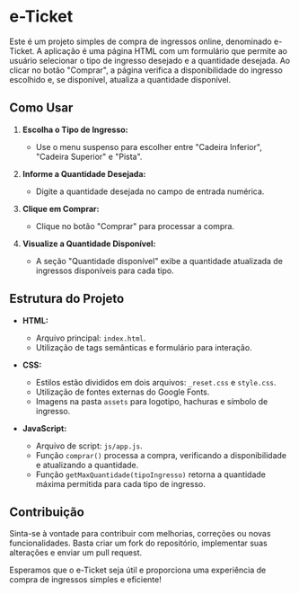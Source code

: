 # e-Ticket

Este é um projeto simples de compra de ingressos online, denominado e-Ticket. A aplicação é uma página HTML com um formulário que permite ao usuário selecionar o tipo de ingresso desejado e a quantidade desejada. Ao clicar no botão "Comprar", a página verifica a disponibilidade do ingresso escolhido e, se disponível, atualiza a quantidade disponível.

## Como Usar

1. **Escolha o Tipo de Ingresso:**
   - Use o menu suspenso para escolher entre "Cadeira Inferior", "Cadeira Superior" e "Pista".

2. **Informe a Quantidade Desejada:**
   - Digite a quantidade desejada no campo de entrada numérica.

3. **Clique em Comprar:**
   - Clique no botão "Comprar" para processar a compra.

4. **Visualize a Quantidade Disponível:**
   - A seção "Quantidade disponível" exibe a quantidade atualizada de ingressos disponíveis para cada tipo.

## Estrutura do Projeto

- **HTML:**
  - Arquivo principal: `index.html`.
  - Utilização de tags semânticas e formulário para interação.

- **CSS:**
  - Estilos estão divididos em dois arquivos: `_reset.css` e `style.css`.
  - Utilização de fontes externas do Google Fonts.
  - Imagens na pasta `assets` para logotipo, hachuras e símbolo de ingresso.

- **JavaScript:**
  - Arquivo de script: `js/app.js`.
  - Função `comprar()` processa a compra, verificando a disponibilidade e atualizando a quantidade.
  - Função `getMaxQuantidade(tipoIngresso)` retorna a quantidade máxima permitida para cada tipo de ingresso.

## Contribuição

Sinta-se à vontade para contribuir com melhorias, correções ou novas funcionalidades. Basta criar um fork do repositório, implementar suas alterações e enviar um pull request.

Esperamos que o e-Ticket seja útil e proporciona uma experiência de compra de ingressos simples e eficiente!
